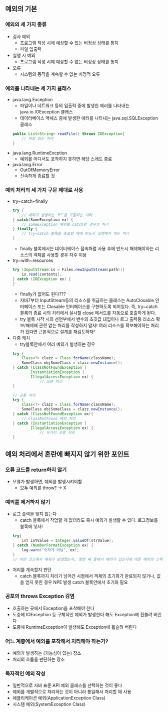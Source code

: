 ## 예외의 기본
### 예외의 세 가지 종류
* 검사 예외
    * 프로그램 작성 시에 예상할 수 있는 비정상 상태를 통지
    * 파일 입출력
* 실행 시 예외
    * 프로그램 작성 시에 예상할 수 없는 비정상 상태를 통지
* 오류
    * 시스템의 동작을 계속할 수 없는 치명적 오류

### 예외를 나타내는 세 가지 클래스
* java.lang.Exception
    * 파일이나 네트워크 등의 입출력 중에 발생한 에러를 나타내는 java.io.IOException 클래스
    * 데이터베이스 액세스 중에 발생한 에러를 나타내는 java.sql.SQLException 클래스
    ```java
    public List<String> readFile() throws IOException{
        // 파일 읽는 처리
    }
    ```
* java.lang.RuntimeExcption
    * 예외를 어디서도 포착하지 못하면 해당 스레드 종료
* java.lang.Error
    * OutOfMemoryError
    * 신속하게 종료할 것

### 예외 처리의 세 가지 구문 제대로 사용
* try~catch~finally
    ```java
    try {
        // 예외가 발생하는 코드를 포함하는 처리
    } catch(SomeException ex) {
        // someException 예외를 catch한 경우의 처리
    } finally {
        // try~catch 블록을 종료할 때에 반드시 실행해야 하는 처리
    }
    ```
    * finally 블록에서는 데이터베이스 접속처럼 사용 후에 반드시 해제해야하는 리소스의 객체를 사용할 경우 자주 이용
* try~with~resources
    ```java
    try (InputStream is = Files.newInputStream(path)){
        is.read(contents);
    } catch (IOException ex) {
    }
    ```
    * finally가 없어도 된다???
    * 자바7부터 InputStream등의 리소스를 취급하는 클래스는 AutoClosable 인터페이스 또는 Closable 인터페이스를 구현하도록 되어있다. 즉, try~catch 블록의 종료 시의 처리에서 실시할 close 메서드를 자동으로 호출하게 된다.
    * try 블록 시작 시의 선언부에서 변수의 초깃값 대입이나 로그 출력등 리소스 확보/해제에 관련 없는 처리를 작성하지 말자! 여러 리소스를 확보해야하는 처리가 있다면 근본적으로 설계를 재검토하자!
* 다중 캐치
    * try블록안에서 여러 예외가 발생하는 경우
    ```java
    try {
        Class<?> clazz = Class.forName(className);
        SomeClass objSomeClass = clazz.newInstance();
    } catch (ClassNotFoundException |
            InstantiationException |
            IllegalAccessException ex) {
                // 오류 처리
    }

    // 공통 처리
    try {
        Class<?> clazz = Class.forName(className);
        SomeClass objSomeClass = clazz.newInstance();
    } catch (ClassNotFoundException ex){
        // classNotFound 예외 처리
    } catch (InstantiationException |
            IllegalAccessException ex) {
                // 두가지 오류 처리
    }
    ```
## 예외 처리에서 혼란에 빠지지 않기 위한 포인트
### 오류 코드를 return하지 않기
* 오류가 발생하면, 예외를 발생시켜야함
    * 모두 예외를 throw? -> X

### 예외를 제거하지 않기
* 로그 출력을 잊지 않는다
    * catch 블록에서 작업할 게 없더라도 혹시 예외가 발생할 수 있다. 로그정보를 블록에 넣자!
    ```java
    try{
        int intValue = Integer.valueOf(strValue);
    } catch (NumberFormatException ex) {
        log.warn("숫자가 아님", ex);
    }
    // 어떤 코드에서 예외가 발생했는지, 몇번 째 줄에서 에러가 났는지에 대한 예외의 스택 트레이스가 출력됨
    ```
* 처리를 계속할지 판단
    * catch 블록까지 처리가 넘어간 시점에서 객체의 초기화가 완료되지 않거나, 값을 얻지 못한 경우 NPE 발생
    catch 블록안에서 초기화 필요

### 공포의 throws Exception 감염
* 호출하는 곳에서 Exception을 포착해야 한다
* 도중에 IOException 등 구체적인 예외가 발생한다 해도 Exception에 휩쓸려 버린다
* 도중에 RuntimeException이 발생해도 Exception에 휩슬려 버린다

### 어느 계층에서 예외를 포착해서 처리해야 하는가?
* 예외가 발생하는 (가능성이 있는) 장소
* 처리의 흐름을 판단하는 장소

### 독자적인 예외 작성
* 일반적으로 자바 표준 API 예외 클래스를 선택하는 것이 좋다
* 예외를 개별적으로 처리하는 것이 아니라 통일해서 처리할 때 사용
* 애플리케이션 예외(ApplicationException Class)
* 시스템 예외(SystemException Class)
